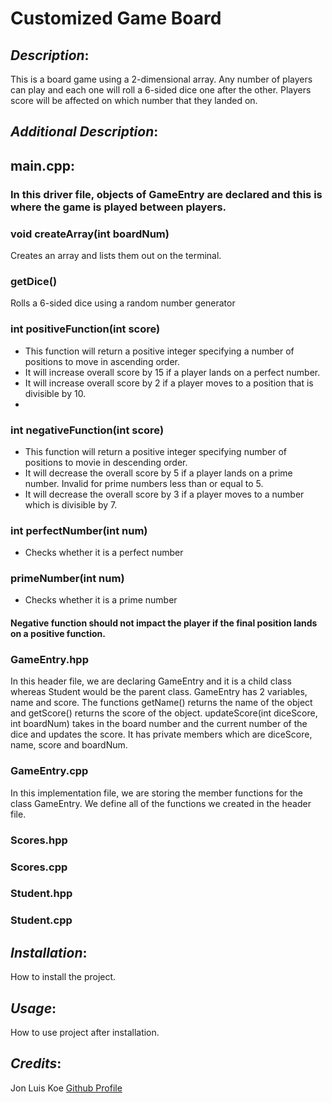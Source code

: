 # Customized Game Board 

## *Description*: 
This is a board game using a 2-dimensional array. Any number of players can play and each one will roll a 6-sided dice one after the other. Players score will be affected on which number that they landed on. 

## *Additional Description*:
## main.cpp:

### In this driver file, objects of GameEntry are declared and this is where the game is played between players. 
### void createArray(int boardNum)
Creates an array and lists them out on the terminal.

### getDice()
Rolls a 6-sided dice using a random number generator

### **int positiveFunction(int score)**
- This function will return a positive integer specifying a number of positions to move in ascending order. 
- It will increase overall score by 15 if a player lands on a perfect number.
- It will increase overall score by 2 if a player moves to a position that is divisible by 10.
- 
### **int negativeFunction(int score)**
- This function will return a positive integer specifying number of positions to movie in descending order. 
- It will decrease the overall score by 5 if a player lands on a prime number. Invalid for prime numbers less than or equal to 5.
- It will decrease the overall score by 3 if a player moves to a number which is divisible by 7.

### int perfectNumber(int num)
- Checks whether it is a perfect number

### primeNumber(int num)
- Checks whether it is a prime number

#### Negative function should not impact the player if the final position lands on a positive function.

### GameEntry.hpp 
In this header file, we are declaring GameEntry and it is a child class whereas Student would be the parent class. GameEntry has 2 variables, name and score. The functions getName() returns the name of the object and getScore() returns the score of the object. updateScore(int diceScore, int boardNum) takes in the board number and the current number of the dice and updates the score. It has private members which are diceScore, name, score and boardNum.

### GameEntry.cpp
In this implementation file, we are storing the member functions for the class GameEntry. We define all of the functions we created in the header file. 

### Scores.hpp

### Scores.cpp

### Student.hpp

### Student.cpp







## *Installation*: 
How to install the project. 

## *Usage*: 
How to use project after installation. 

## *Credits*: 
Jon Luis Koe [Github Profile](https://github.com/koejonluis)

